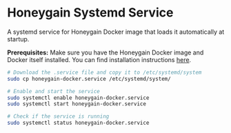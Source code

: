 # Honeygain Systemd Service

A systemd service for Honeygain Docker image that loads it automatically at startup.

**Prerequisites:** Make sure you have the Honeygain Docker image and Docker itself installed. You can find installation instructions [here](https://hub.docker.com/r/honeygain/honeygain).

```bash
# Download the .service file and copy it to /etc/systemd/system
sudo cp honeygain-docker.service /etc/systemd/system/

# Enable and start the service
sudo systemctl enable honeygain-docker.service
sudo systemctl start honeygain-docker.service

# Check if the service is running
sudo systemctl status honeygain-docker.service
